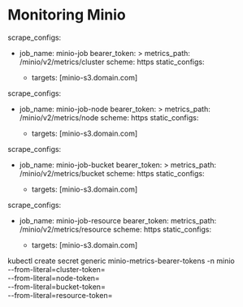 # Monitoring Minio

scrape_configs:
- job_name: minio-job
  bearer_token: <token-cluster>>
  metrics_path: /minio/v2/metrics/cluster
  scheme: https
  static_configs:
  - targets: [minio-s3.domain.com]

scrape_configs:
- job_name: minio-job-node
  bearer_token: <token-node>>
  metrics_path: /minio/v2/metrics/node
  scheme: https
  static_configs:
  - targets: [minio-s3.domain.com]

scrape_configs:
- job_name: minio-job-bucket
  bearer_token: <token-bucket>>
  metrics_path: /minio/v2/metrics/bucket
  scheme: https
  static_configs:
  - targets: [minio-s3.domain.com]

scrape_configs:
- job_name: minio-job-resource
  bearer_token: <token-resource>
  metrics_path: /minio/v2/metrics/resource
  scheme: https
  static_configs:
  - targets: [minio-s3.domain.com]

kubectl create secret generic minio-metrics-bearer-tokens -n minio \
    --from-literal=cluster-token=<token-cluster> \
    --from-literal=node-token=<token-node> \
    --from-literal=bucket-token=<token-bucket> \
    --from-literal=resource-token=<token-resource>
